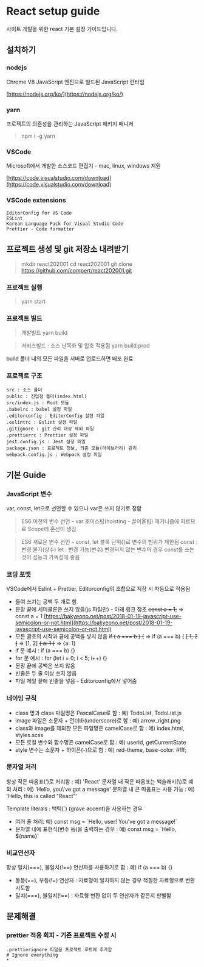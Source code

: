 # React setup guide

사이트 개발을 위한 react 기본 설정 가이드입니다.

## 설치하기

### nodejs

Chrome V8 JavaScript 엔진으로 빌드된 JavaScript 런타임

[https://nodejs.org/ko/](https://nodejs.org/ko/)

### yarn

프로젝트의 의존성을 관리하는 JavaScript 패키지 매니저

> npm i -g yarn

### VSCode

Microsoft에서 개발한 소스코드 편집기 - mac, linux, windows 지원

[https://code.visualstudio.com/download](https://code.visualstudio.com/download)

### VSCode extensions

	EditorConfig for VS Code
	ESLint
	Korean Language Pack for Visual Studio Code
	Prettier - Code formatter

## 프로젝트 생성 및 git 저장소 내려받기

> mkdir react202001
> cd react202001
> git clone https://github.com/compert/react202001.git

### 프로젝트 실행

> yarn start

### 프로젝트 빌드

> 개발빌드
> yarn build

> 서비스빌드 : 소스 난독화 및 압축 적용됨
> yarn build:prod

build 폴더 내의 모든 파일을 서버로 업로드하면 배포 완료

### 프로젝트 구조

	src : 소스 폴더
	public : 진입점 폴더(index.html)
	src/index.js : Root 모듈
	.babelrc : babel 설정 파일
	.editorconfig : EditorConfig 설정 파일
	.eslintrc : Eslint 설정 파일
	.gitignore : git 관리 대상 제외 파일
	.prettierrc : Prettier 설정 파일
	jest.config.js : Jest 설정 파일
	package.json : 프로젝트 정보, 의존 모듈(라이브러리) 관리
	webpack.config.js : Webpack 설정 파일

## 기본 Guide

### JavaScript 변수
 
var, const, let으로 선언할 수 있으나 var은 쓰지 않기로 정함

> ES6 이전의 변수 선언 - var
> 호이스팅(hoisting - 끌어올림) 매커니즘에 따르므로 Scope에 혼선이 생김

> ES6 새로운 변수 선언 - const, let
> 블록 단위{}로 변수의 범위가 제한됨
> const : 변경 불가(상수)
> let : 변경 가능(변수)
> 변경되지 않는 변수의 경우 const를 쓰는 것이 성능과 가독성에 좋음

### 코딩 포맷

VSCode에서 Eslint + Prettier, Editorconfig의 조합으로 저장 시 자동으로 적용됨

* 들여 쓰기는 공백 두 개로 함
* 문장 끝에 세미콜론은 쓰지 않음(js 파일만) - 아래 링크 참조
~~const a = 1;~~ => const a = 1
[https://bakyeono.net/post/2018-01-19-javascript-use-semicolon-or-not.html](https://bakyeono.net/post/2018-01-19-javascript-use-semicolon-or-not.html)
* 모든 괄호의 시작과 끝에 공백을  넣지 않음
~~if ( a === b ) {~~ => if (a === b) {
~~[ 1, 2 ]~~ => [1, 2]
~~{ a: 1 }~~ => {a: 1}
* if 문 예시 : if (a === b) {}
* for 문 예시 : for (let i = 0; i < 5; i++) {}
* 문장 끝에 공백은 쓰지 않음
* 빈줄은 두 줄 이상 쓰지 않음
* 파일 제일 끝에 빈줄을 넣음 - Editorconfig에서 넣어줌

### 네이밍 규칙

* class 명과 class 파일명은 PascalCase로 함 : 예) TodoList, TodoList.js
* image 파일은 소문자 + 언더바(underscore)로 함 : 예) arrow_right.png
* class와 image를 제외한 모든 파일명은 camelCase로 함 : 예) index.html, styles.scss
* 모든 로컬 변수와 함수명은 camelCase로 함 : 예) userId, getCurrentState
* style 변수는 소문자 + 하이픈(-)으로 함 : 예) red-theme, base-color:  #fff;

### 문자열 처리

항상 작은 따옴표(')로 처리함 : 예) 'React'
문자열 내 작은 따옴표는 백슬래시(\\)로 예외 처리 : 예) 'Hello, you\\'ve got a message'
문자열 내 큰 따옴표는 사용 가능 : 예) 'Hello, this is called "React"'

Template literals : 백틱(`) (grave accent)을 사용하는 경우
* 여러 줄 처리: 예) const msg = \`Hello, user!
You've got a message!\`
* 문자열 내에 표현식(변수 등)을 출력하는 경우 : 예) const msg = \`Hello, ${name}\`

### 비교연산자

항상 일치(\=\=\=), 불일치(!\=\=) 연산자를 사용하기로 함 : 예) if (a === b) {}

* 동등(\=\=), 부등(!\=) 연산자 : 자료형이 일치하지 않는 경우 적절한 자료형으로 변환 시도함
* 일치(\=\=\=), 불일치(!\=\=) : 자료형 변환 없이 두 연산자가 같은지 판별함

## 문제해결

### prettier 적용 회피 - 기존 프로젝트 수정 시

	.prettierignore 파일을 프로젝트 루트에 추가함
	# Ignore everything
	*


<!--stackedit_data:
eyJoaXN0b3J5IjpbMTMxNjM4NTU0MiwtMTg5NDI1NDk1OSwtMT
kxNzM1MDAzMSwxMDY1ODEyMDQ2LC04MDgzNzU4NywtMTM1Nzky
ODc3MSwxNTU4MTc1NzQxLC0xOTI5Njg0MDUsMTM5MDE3NTU5OC
w0NjA2OTE2MTgsLTE4ODYyNTI4NzIsNDU4MDc3MzA3LC0xOTc5
NTczOTQ3LDE1Nzg2NzgwNDAsLTEzOTkxOTMwODUsLTE1NDg0NT
MxOTIsODMwODY2NTQxLDI3MjA4NTE1MiwtNTg5NzM1NTE2LDc4
MTMzMDI4OV19
-->